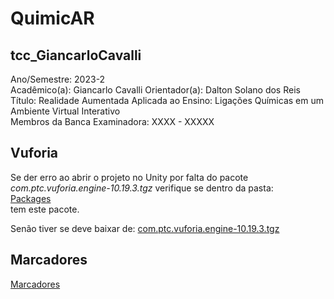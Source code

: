 # QuimicAR

## tcc_GiancarloCavalli

Ano/Semestre: 2023-2  
Acadêmico(a): Giancarlo Cavalli	Orientador(a): Dalton Solano dos Reis  
Título: Realidade Aumentada Aplicada ao Ensino: Ligações Químicas em
um Ambiente Virtual Interativo  
Membros da Banca Examinadora: XXXX - XXXXX  

## Vuforia

Se der erro ao abrir o projeto no Unity por falta do pacote *com.ptc.vuforia.engine-10.19.3.tgz* verifique se dentro da pasta:  
    [Packages](Packages)  
tem este pacote.  

Senão tiver se deve baixar de:
[com.ptc.vuforia.engine-10.19.3.tgz](https://github.com/dalton-reis/FurbotPOC/blob/main/FurbotRA/Packages/com.ptc.vuforia.engine-10.19.3.tgz)  

## Marcadores

[Marcadores](Assets/Resources)  
